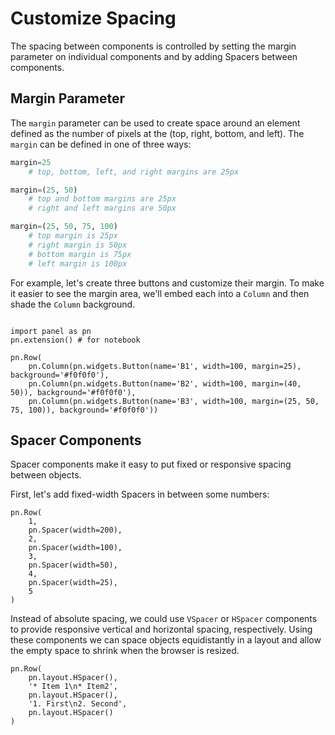 # Customize Spacing

The spacing between components is controlled by setting the margin parameter on individual components and by adding Spacers between components.

## Margin Parameter

The ``margin`` parameter can be used to create space around an element defined as the number of pixels at the (top, right, bottom, and left). The ``margin`` can be defined in one of three ways:

``` python
margin=25
    # top, bottom, left, and right margins are 25px

margin=(25, 50)
    # top and bottom margins are 25px
    # right and left margins are 50px

margin=(25, 50, 75, 100)
    # top margin is 25px
    # right margin is 50px
    # bottom margin is 75px
    # left margin is 100px
```

For example, let's create three buttons and customize their margin. To make it easier to see the margin area, we'll embed each into a `Column` and then shade the `Column` background.

```{pyodide}

import panel as pn
pn.extension() # for notebook

pn.Row(
    pn.Column(pn.widgets.Button(name='B1', width=100, margin=25), background='#f0f0f0'),
    pn.Column(pn.widgets.Button(name='B2', width=100, margin=(40, 50)), background='#f0f0f0'),
    pn.Column(pn.widgets.Button(name='B3', width=100, margin=(25, 50, 75, 100)), background='#f0f0f0'))

```

## Spacer Components

Spacer components make it easy to put fixed or responsive spacing between objects.

First, let's add fixed-width Spacers in between some numbers:

```{pyodide}
pn.Row(
    1,
    pn.Spacer(width=200),
    2,
    pn.Spacer(width=100),
    3,
    pn.Spacer(width=50),
    4,
    pn.Spacer(width=25),
    5
)
```

Instead of absolute spacing, we could use ``VSpacer`` or ``HSpacer`` components to provide responsive vertical and horizontal spacing, respectively. Using these components we can space objects equidistantly in a layout and allow the empty space to shrink when the browser is resized.

```{pyodide}
pn.Row(
    pn.layout.HSpacer(),
    '* Item 1\n* Item2',
    pn.layout.HSpacer(),
    '1. First\n2. Second',
    pn.layout.HSpacer()
)
```

